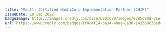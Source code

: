 ```yaml
---
title: "Vault: Certified HashiCorp Implementation Partner (CHIP)"
issueDate: 19 Dec 2022
badgeImage: https://images.credly.com/size/680x680/images/0285c90d-31e7-4853-929e-8cad6167dd6c/image.png
url: https://www.credly.com/badges/1f0c4f14-ba34-40ae-8a30-143360c36edc
---
```

